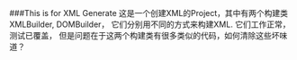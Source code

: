 ###This is for XML Generate
这是一个创建XML的Project，其中有两个构建类XMLBuilder, DOMBuilder，
它们分别用不同的方式来构建XML. 它们工作正常，测试已覆盖，
但是问题在于这两个构建类有很多类似的代码，如何清除这些坏味道？